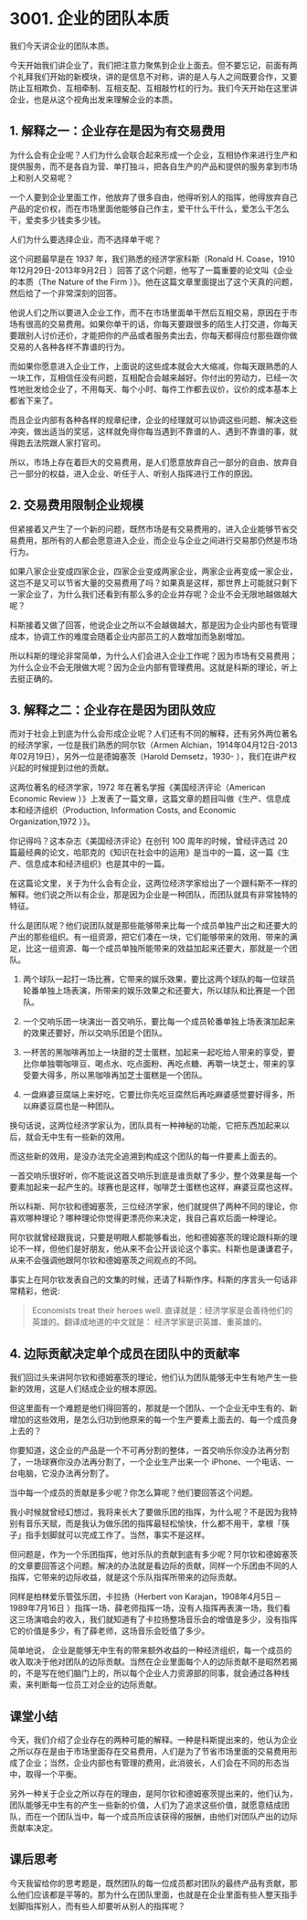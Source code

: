 # 3001. 企业的团队本质
我们今天讲企业的团队本质。

今天开始我们讲企业了，我们把注意力聚焦到企业上面去。但不要忘记，前面有两个礼拜我们开始的新模块，讲的是信息不对称，讲的是人与人之间既要合作，又要防止互相欺负、互相牵制、互相支配、互相敲竹杠的行为。我们今天开始在这里讲企业，也是从这个视角出发来理解企业的本质。

## 1. 解释之一：企业存在是因为有交易费用
为什么会有企业呢？人们为什么会联合起来形成一个企业，互相协作来进行生产和提供服务，而不是各自为营、单打独斗，把各自生产的产品和提供的服务拿到市场上和别人交易呢？

一个人要到企业里面工作，他放弃了很多自由，他得听别人的指挥，他得放弃自己产品的定价权，而在市场里面他能够自己作主，爱干什么干什么，爱怎么干怎么干，爱卖多少钱卖多少钱。

人们为什么要选择企业，而不选择单干呢？

这个问题最早是在 1937 年，我们熟悉的经济学家科斯（Ronald H. Coase，1910年12月29日-2013年9月2日 ）回答了这个问题，他写了一篇重要的论文叫《企业的本质（The Nature of the Firm ）》。他在这篇文章里面提出了这个天真的问题，然后给了一个非常深刻的回答。

他说人们之所以要进入企业工作，而不在市场里面单干然后互相交易，原因在于市场有很高的交易费用。如果你单干的话，你每天要跟很多的陌生人打交道，你每天要跟别人讨价还价，才能把你的产品或者服务卖出去，你每天都得应付那些跟你做交易的人各种各样不靠谱的行为。

而如果你愿意进入企业工作，上面说的这些成本就会大大缩减，你每天跟熟悉的人一块工作，互相信任没有问题，互相配合会越来越好。你付出的劳动力，已经一次性地批发给企业了，不用每天、每个小时、每件工作都去议价，议价的成本基本上都省下来了。

而且企业内部有各种各样的规章纪律，企业的经理就可以协调这些问题、解决这些冲突，做出适当的奖惩，这样就免得你每当遇到不靠谱的人、遇到不靠谱的事，就得跑去法院跟人家打官司。

所以，市场上存在着巨大的交易费用，是人们愿意放弃自己一部分的自由、放弃自己一部分的权益，进入企业、听任于人、听别人指挥进行工作的原因。

## 2. 交易费用限制企业规模
但紧接着又产生了一个新的问题，既然市场是有交易费用的，进入企业能够节省交易费用，那所有的人都会愿意进入企业，而企业与企业之间进行交易那仍然是市场行为。

如果八家企业变成四家企业，四家企业变成两家企业，两家企业再变成一家企业，这岂不是又可以节省大量的交易费用了吗？如果真是这样，那世界上可能就只剩下一家企业了，为什么我们还看到有那么多的企业并存呢？企业不会无限地越做越大呢？

科斯接着又做了回答，他说企业之所以不会越做越大，那是因为企业内部也有管理成本，协调工作的难度会随着企业内部员工的人数增加而急剧增加。

所以科斯的理论非常简单，为什么人们会进入企业工作呢？因为市场有交易费用；为什么企业不会无限做大呢？因为企业内部有管理费用。这就是科斯的理论，听上去挺正确的。

## 3. 解释之二：企业存在是因为团队效应
而对于社会上到底为什么会形成企业呢？人们还有不同的解释，还有另外两位著名的经济学家，一位是我们熟悉的阿尔钦（Armen Alchian，1914年04月12日-2013年02月19日），另外一位是德姆塞茨（Harold Demsetz，1930- ），我们在讲产权兴起的时候提到过他的贡献。

这两位著名的经济学家，1972 年在著名学报《美国经济评论（American Economic Review ）》上发表了一篇文章，这篇文章的题目叫做《生产、信息成本和经济组织（Production, Information Costs, and Economic Organization,1972 ）》。

你记得吗？这本杂志《美国经济评论》在创刊 100 周年的时候，曾经评选过 20 篇最经典的论文，哈耶克的《知识在社会中的运用》是当中的一篇，这一篇《生产、信息成本和经济组织》也是其中的一篇。

在这篇论文里，关于为什么会有企业，这两位经济学家给出了一个跟科斯不一样的解释。他们说之所以有企业，那是因为企业是一种团队，而团队就具有非常独特的特征。

什么是团队呢？他们说团队就是那些能够带来比每一个成员单独产出之和还要大的产出的那些组织。有一组资源，把它们凑在一块，它们能够带来的效用、带来的满足，比这一组资源、每一个成员单独所能带来的效益加起来还要大，那就是一个团队。

1. 两个球队一起打一场比赛，它带来的娱乐效果，要比这两个球队的每一位球员轮番单独上场表演，所带来的娱乐效果之和还要大，所以球队和比赛是一个团队。

2. 一个交响乐团一块演出一首交响乐，要比每一个成员轮番单独上场表演加起来的效果还要好，所以交响乐团是个团队。

3. 一杯苦的黑咖啡再加上一块甜的芝士蛋糕，加起来一起吃给人带来的享受，要比你单独嚼咖啡豆、喝点水、吃点面粉、再吃点糖、再嚼一块芝士，带来的享受要大得多，所以黑咖啡再加芝士蛋糕是一个团队。

4. 一盘麻婆豆腐端上来好吃，它要比你先吃豆腐然后再吃麻婆感觉要好得多，所以麻婆豆腐也是一种团队。

换句话说，这两位经济学家认为，团队具有一种神秘的功能，它把东西加起来以后，就会无中生有一些新的效用。

而这些新的效用，是没办法完全追溯到构成这个团队的每一件要素上面去的。

一首交响乐很好听，你不能说这首交响乐到底是谁贡献了多少，整个效果是每一个要素加起来一起产生的。球赛也是这样，咖啡芝士蛋糕也这样，麻婆豆腐也这样。

所以科斯、阿尔钦和德姆塞茨，三位经济学家，他们就提供了两种不同的理论，你喜欢哪种理论？哪种理论你觉得更漂亮你来决定，我自己喜欢后面一种理论。

阿尔钦就曾经跟我说，只要是明眼人都能够看出，他和德姆塞茨的理论跟科斯的理论不一样，但他们是好朋友，他从来不会公开谈论这个事实。科斯也是谦谦君子，从来不会强调他跟阿尔钦和德姆塞茨之间观点的不同。

事实上在阿尔钦发表自己的文集的时候，还请了科斯作序。科斯的序言头一句话非常精彩，他说: 

> Economists treat their heroes well. 直译就是：经济学家是会善待他们的英雄的。翻译成地道的中文就是： 经济学家是识英雄、重英雄的。

## 4. 边际贡献决定单个成员在团队中的贡献率
我们回过头来讲阿尔钦和德姆塞茨的理论，他们认为团队能够无中生有地产生一些新的效用，这是人们结成企业的根本原因。

但这里面有一个难题是他们得回答的，那就是一个团队、一个企业无中生有的、新增加的这些效用，是怎么归功到他原来的每一个生产要素上面去的、每一个成员身上去的？

你要知道，这企业的产品是一个不可再分割的整体，一首交响乐你没办法再分割了，一场球赛你没办法再分割了，一个企业生产出来一个 iPhone、一个电话、一台电脑，它没办法再分割了。

当中每一个成员的贡献是多少呢？你怎么算呢？他们要回答这个问题。

我小时候就曾经幻想过，我将来长大了要做乐团的指挥，为什么呢？不是因为我特别有音乐天赋，而是我认为做乐团的指挥最轻松愉快，什么都不用干，拿根「筷子」指手划脚就可以完成工作了。当然，事实不是这样。

但问题是，作为一个乐团指挥，他对乐队的贡献到底有多少呢？阿尔钦和德姆塞茨的文章要回答这个问题。解决的办法就是看边际的贡献，同样一个乐团由不同的人指挥，它带来的边际收益，就是这个乐队指挥所带来的边际贡献。

同样是柏林爱乐管弦乐团，卡拉扬（Herbert von Karajan，1908年4月5日－1989年7月16日 ）指挥一场、薛老师指挥一场，没有人指挥再表演一场，我们看这三场演唱会的收入，我们就知道有了卡拉扬整场音乐会的增值是多少，没有指挥它的价值是多少，有了薛老师，这场音乐会贬值了多少。

简单地说， 企业是能够无中生有的带来额外收益的一种经济组织，每一个成员的收入取决于他对团队的边际贡献。当然在企业里面每个人的边际贡献不是昭然若揭的，不是写在他们脑门上的，所以每个企业人力资源部的同事，就会通过各种线索，来判断每一位员工对企业的边际贡献。

## 课堂小结
今天，我们介绍了企业存在的两种可能的解释。一种是科斯提出来的，他认为企业之所以存在是由于市场里面存在交易费用，人们是为了节省市场里面的交易费用形成了企业；当然，企业内部也有管理的费用，此消彼长，人们会在不同的形态当中，取得一个平衡。

另外一种关于企业之所以存在的理由，是阿尔钦和德姆塞茨提出来的，他们认为，团队能够无中生有的产生一些新的价值，人们为了追求这些价值，就愿意结成团队，而在一个团队当中，每一个成员所应该获得的报酬，由他们对团队产出的边际贡献率决定。

## 课后思考
今天我留给你的思考题是，既然团队的每一位成员都对团队的最终产品有贡献，那么他们应该都是平等的。那为什么在团队里面，也就是在企业里面有些人整天指手划脚指挥别人，而有些人却要听从别人的指挥呢？